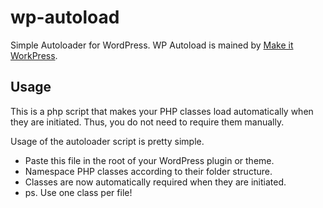 # wp-autoload
Simple Autoloader for WordPress. WP Autoload is mained by [Make it WorkPress](https://www.makeitworkpress.com/wordpress-solutions/scripts/wp-autoload/).

## Usage
This is a php script that makes your PHP classes load automatically when they are initiated. 
Thus, you do not need to require them manually.

Usage of the autoloader script is pretty simple.
* Paste this file in the root of your WordPress plugin or theme. 
* Namespace PHP classes according to their folder structure. 
* Classes are now automatically required when they are initiated.
* ps. Use one class per file!
